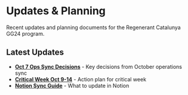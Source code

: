 # Updates & Planning

Recent updates and planning documents for the Regenerant Catalunya GG24 program.

## Latest Updates

- **[Oct 7 Ops Sync Decisions](UPDATES%20-%20Oct%207%20Ops%20Sync%20Decisions.md)** - Key decisions from October operations sync
- **[Critical Week Oct 9-14](CRITICAL%20WEEK%20-%20Oct%209-14%20Action%20Plan.md)** - Action plan for critical week
- **[Notion Sync Guide](Notion%20Sync%20-%20What%20to%20Update.md)** - What to update in Notion

